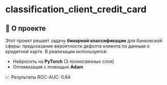 # classification_client_credit_card

## 📌 О проекте

Этот проект решает задачу **бинарной классификации** для банковской сферы: предсказание вероятности дефолта клиента по данным о кредитной карте. В реализации используется:
- Нейросеть на **PyTorch** (3 полносвязных слоя)
- Оптимизация с помощью **Adam**

📈 Результаты
ROC-AUC: 0.64
